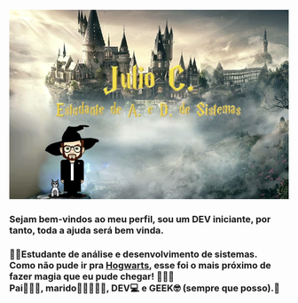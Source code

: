 ![image](https://raw.githubusercontent.com/juliodev-13/Juliodev/main/potterhead2.jpg)

<h3>Sejam bem-vindos ao meu perfil, sou um DEV iniciante, por tanto, toda a ajuda será bem vinda.</h3>
<h3>👨‍🎓Estudante de análise e desenvolvimento de sistemas.<br> 
 Como não pude ir pra <b><u>Hogwarts</u></b>, esse foi o mais próximo de fazer <b>magia</b> que eu pude chegar! 🧙🏼‍♂️<br> 
 Pai👨‍👩‍👧, marido👩🏽‍🤝‍👨🏼, DEV💻 e GEEK🤓 (sempre que posso).👻</h3>


